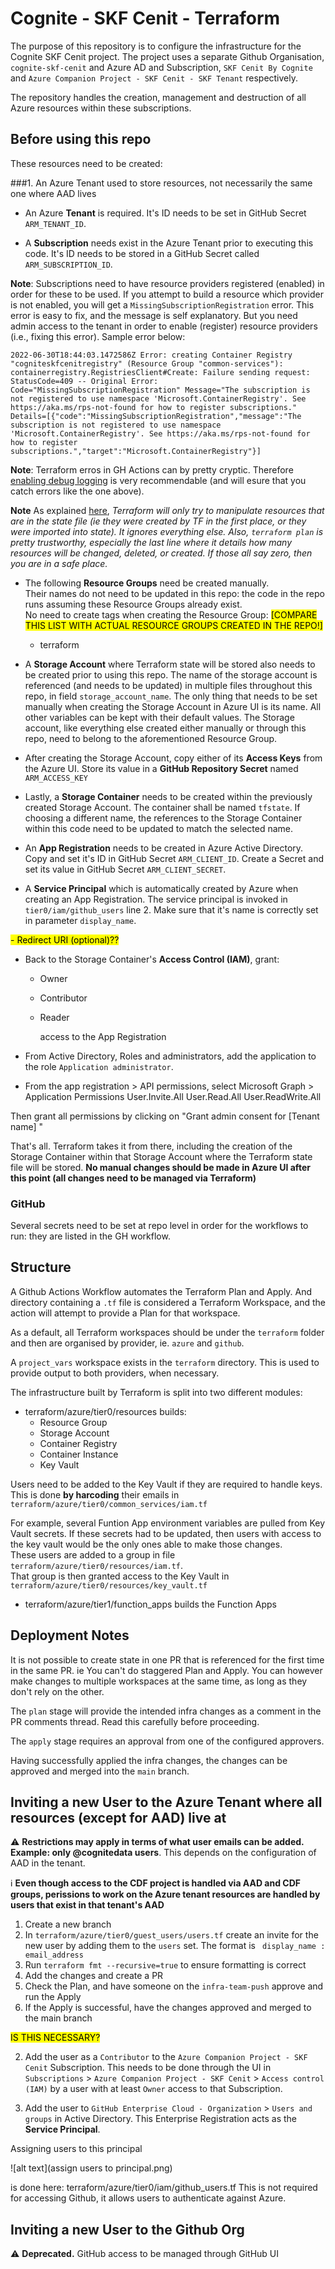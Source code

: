 Cognite - SKF Cenit - Terraform
===


The purpose of this repository is to configure the infrastructure for the Cognite SKF Cenit project. 
The project uses a separate Github Organisation, `cognite-skf-cenit` and Azure AD and Subscription, 
`SKF Cenit By Cognite` and `Azure Companion Project - SKF Cenit - SKF Tenant` respectively.

The repository handles the creation, management and destruction of all Azure resources within these subscriptions. 

## Before using this repo

These resources need to be created:

###1. An Azure Tenant used to store resources, not necessarily the same one where AAD lives

- An Azure **Tenant** is required. It's ID needs to be set in GitHub Secret `ARM_TENANT_ID`.

- A **Subscription** needs exist in the Azure Tenant prior to executing this code. 
It's ID needs to be stored in a GitHub Secret called `ARM_SUBSCRIPTION_ID`. 

**Note**: Subscriptions need to have resource providers registered (enabled) in order for these to be used. 
If you attempt to build a resource which provider is not enabled, you will get a `MissingSubscriptionRegistration` error. 
This error is easy to fix, and the message is self explanatory. But you need admin access to the tenant in order to 
enable (register) resource providers (i.e., fixing this error). Sample error below:


`2022-06-30T18:44:03.1472586Z Error: creating Container Registry "cogniteskfcenitregistry" (Resource Group "common-services"): containerregistry.RegistriesClient#Create: Failure sending request: StatusCode=409 -- Original Error: Code="MissingSubscriptionRegistration" Message="The subscription is not registered to use namespace 'Microsoft.ContainerRegistry'. See https://aka.ms/rps-not-found for how to register subscriptions." Details=[{"code":"MissingSubscriptionRegistration","message":"The subscription is not registered to use namespace 'Microsoft.ContainerRegistry'. See https://aka.ms/rps-not-found for how to register subscriptions.","target":"Microsoft.ContainerRegistry"}]`

**Note**: Terraform erros in GH Actions can by pretty cryptic. 
Therefore [enabling debug logging](https://docs.github.com/en/actions/monitoring-and-troubleshooting-workflows/enabling-debug-logging) 
is very recommendable (and will esure that you catch errors like the one above).

**Note** As explained [here](https://groups.google.com/g/terraform-tool/c/MWSA-_1L9IM/m/IOZffHoXBAAJ), 
_Terraform will only try to manipulate resources that are in the state file (ie they were created by TF in the first place, or they were imported into state). It ignores everything else. Also, `terraform plan` is pretty trustworthy, especially the last line where it details how many resources will be changed, deleted, or created. If those all say zero, then you are in a safe place._


- The following **Resource Groups** need be created manually. </br>
Their names do not need to be updated in this repo: the code in the repo runs assuming these Resource Groups already exist.</br>
No need to create tags when creating the Resource Group:
<mark>[COMPARE THIS LIST WITH ACTUAL RESOURCE GROUPS CREATED IN THE REPO!]<mark>

  - terraform


- A **Storage Account** where Terraform state will be stored also needs to be created prior to using this repo. 
The name of the storage account is referenced (and needs to be updated) in multiple files throughout this repo, 
in field `storage_account_name`. The only thing that needs to be set manually when creating the Storage Account 
in Azure UI is its name. All other variables can be kept with their default values. The Storage account, like 
everything else created either manually or through this repo, need to belong to the aforementioned Resource Group.


- After creating the Storage Account, copy either of its **Access Keys** from the Azure UI. 
Store its value in a **GitHub Repository Secret** named `ARM_ACCESS_KEY`


- Lastly, a **Storage Container** needs to be created within the previously created Storage Account. 
The container shall be named `tfstate`. If choosing a different name, the references to the Storage Container 
within this code need to be updated to match the selected name.


- An **App Registration** needs to be created in Azure Active Directory. Copy and set it's ID in GitHub Secret
 `ARM_CLIENT_ID`. Create a Secret and set its value in GitHub Secret `ARM_CLIENT_SECRET`.


- A **Service Principal** which is automatically created by Azure when creating an App Registration.
The service principal is invoked in <code>tier0/iam/github_users</code> line 2. Make sure that it's name is correctly set
in parameter <code>display_name</code>.

<mark>- Redirect URI (optional)??</mark>

- Back to the Storage Container's **Access Control (IAM)**, grant:
  - Owner
  - Contributor
  - Reader

    access to the App Registration

- From Active Directory, Roles and administrators, add the application to the role `Application administrator`.

- From the app registration > API permissions, select 
Microsoft Graph > Application Permissions
User.Invite.All
User.Read.All
User.ReadWrite.All

Then grant all permissions by clicking on "Grant admin consent for [Tenant name] "



That's all. Terraform takes it from there, including the creation of the Storage Container within that Storage Account 
where the Terraform state file will be stored. **No manual changes should be made in Azure UI after this point 
(all changes need to be managed via Terraform)** 


### GitHub
Several secrets need to be set at repo level in order for the workflows to run: they are listed in the GH workflow.


## Structure

A Github Actions Workflow automates the Terraform Plan and Apply. And directory containing a `.tf` file is considered a Terraform Workspace, and the action will attempt to provide a Plan for that workspace.

As a default, all Terraform workspaces should be under the `terraform` folder and then are organised by provider, ie. `azure` and `github`.

A `project_vars` workspace exists in the `terraform` directory. This is used to provide output to both providers, when necessary.

The infrastructure built by Terraform is split into two different modules: 

* terraform/azure/tier0/resources builds:
  * Resource Group
  * Storage Account
  * Container Registry
  * Container Instance
  * Key Vault

Users need to be added to the Key Vault if they are required to handle keys.</br>
This is done **by harcoding** their emails in <code>terraform/azure/tier0/common_services/iam.tf</code>

For example, several Funtion App environment variables are pulled from Key Vault secrets. 
If these secrets had to be updated, then users with access to the key vault would be the only ones able to make those changes.</br>
These users are added to a group in file <code>terraform/azure/tier0/resources/iam.tf</code>.</br>
That group is then granted access to the Key Vault in <code>terraform/azure/tier0/resources/key_vault.tf</code>

* terraform/azure/tier1/function_apps builds the Function Apps


## Deployment Notes

It is not possible to create state in one PR that is referenced for the first time in the same PR. ie You can't do staggered Plan and Apply. You can however make changes to multiple workspaces at the same time, as long as they don't rely on the other.

The `plan` stage will provide the intended infra changes as a comment in the PR comments thread. Read this carefully before proceeding.

The `apply` stage requires an approval from one of the configured approvers.

Having successfully applied the infra changes, the changes can be approved and merged into the `main` branch.

## Inviting a new User to the Azure Tenant where all resources (except for AAD) live at
⚠️  **Restrictions may apply in terms of what user emails can be added. Example: only @cognitedata users**.
This depends on the configuration of AAD in the tenant.


ℹ️  **Even though access to the CDF project is handled via AAD and CDF groups, 
perissions to work on the Azure tenant resources are handled by users that exist in that tenant's AAD**

1. Create a new branch
1. In `terraform/azure/tier0/guest_users/users.tf` create an invite for the new user by adding them to the `users` set. The format is ` display_name : email_address`
1. Run `terraform fmt --recursive=true` to ensure formatting is correct
1. Add the changes and create a PR
1. Check the Plan, and have someone on the `infra-team-push` approve and run the Apply
1. If the Apply is successful, have the changes approved and merged to the main branch


<mark>IS THIS NECESSARY?</mark>

2. Add the user as a `Contributor` to the `Azure Companion Project - SKF Cenit` Subscription. 
This needs to be done through the UI in `Subscriptions` > `Azure Companion Project - SKF Cenit` > `Access control (IAM)` by a user with at least `Owner` access to that Subscription.

3. Add the user to `GitHub Enterprise Cloud - Organization` >  `Users and groups` in Active Directory.
This Enterprise Registration acts as the **Service Principal**.

Assigning users to this principal

![alt text](assign users to principal.png)

is done here:
terraform/azure/tier0/iam/github_users.tf
This is not required for accessing Github, it allows users to authenticate against Azure.




## Inviting a new User to the Github Org

⚠️ **Deprecated.** GitHub access to be managed through GitHub UI